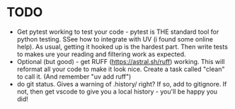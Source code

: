 # TODO

* Get pytest working to test your code - pytest is THE standard tool for python testing. SSee how to integrate with UV (i found some online help). As usual, getting it hooked up is the hardest part. Then write tests to makes ure your reading and filtering work as expected.
* Optional (but good) - get RUFF (https://astral.sh/ruff) working. This will reformat all your code to make it look nice. Create a task called "clean" to call it. (And remember "uv add ruff")
* do git status. Gives a warning of .history/ right? If so, add to gitignore. If not, then get vscode to give you a local history - you'll be happy you did!
